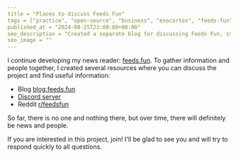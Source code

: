 ```yaml
---
title = "Places to discuss Feeds Fun"
tags = ["practice", "open-source", "business", "exocortex", "feeds-fun"]
published_at = "2024-08-25T23:00:00+00:00"
seo_description = "Created a separate blog for discussing Feeds Fun, started Discord and Reddit."
seo_image = ""
---
```


I continue developing my news reader: [feeds.fun](https://feeds.fun). To gather information and people together, I created several resources where you can discuss the project and find useful information:

- Blog [blog.feeds.fun](https://blog.feeds.fun)
- [Discord server](https://discord.gg/C5RVusHQXy)
- Reddit [r/feedsfun](https://www.reddit.com/r/feedsfun/)

So far, there is no one and nothing there, but over time, there will definitely be news and people.

If you are interested in this project, join! I'll be glad to see you and will try to respond quickly to all questions.
